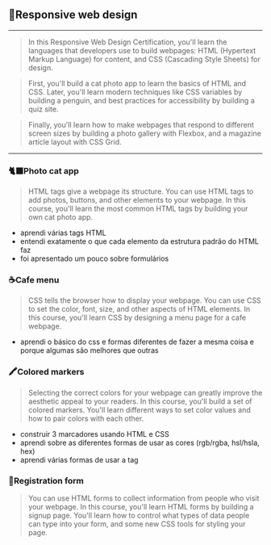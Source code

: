 ## 🎨Responsive web design
---
>In this Responsive Web Design Certification, you'll learn the languages that developers use to build webpages: HTML (Hypertext Markup Language) for content, and CSS (Cascading Style Sheets) for design.

>First, you'll build a cat photo app to learn the basics of HTML and CSS. Later, you'll learn modern techniques like CSS variables by building a penguin, and best practices for accessibility by building a quiz site.

>Finally, you'll learn how to make webpages that respond to different screen sizes by building a photo gallery with Flexbox, and a magazine article layout with CSS Grid.
---
### 🐈‍⬛Photo cat app
> HTML tags give a webpage its structure. You can use HTML tags to add photos, buttons, and other elements to your webpage.
> In this course, you'll learn the most common HTML tags by building your own cat photo app.
- aprendi várias tags HTML
- entendi exatamente o que cada elemento da estrutura padrão do HTML faz
- foi apresentado um pouco sobre formulários

### ☕Cafe menu
> CSS tells the browser how to display your webpage. You can use CSS to set the color, font, size, and other aspects of HTML elements.
> In this course, you'll learn CSS by designing a menu page for a cafe webpage.
- aprendi o básico do css e formas diferentes de fazer a mesma coisa e porque algumas são melhores que outras

### 🖍️Colored markers
> Selecting the correct colors for your webpage can greatly improve the aesthetic appeal to your readers.
> In this course, you'll build a set of colored markers. You'll learn different ways to set color values and how to pair colors with each other.
- construir 3 marcadores usando HTML e CSS
- aprendi sobre as diferentes formas de usar as cores (rgb/rgba, hsl/hsla, hex)
- aprendi várias formas de usar a tag <div>

### 📄Registration form
>You can use HTML forms to collect information from people who visit your webpage.
>In this course, you'll learn HTML forms by building a signup page. You'll learn how to control what types of data people can type into your form, and some new CSS tools for styling your page.
